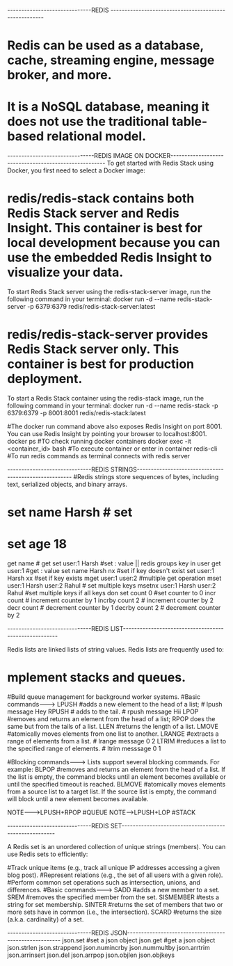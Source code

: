 ------------------------------REDIS ------------------------------------------------------
# Redis can be used as a database, cache, streaming engine, message broker, and more.
# It is a NoSQL database, meaning it does not use the traditional table-based relational model.



-------------------------------REDIS IMAGE ON DOCKER------------------------------------------------------
To get started with Redis Stack using Docker, you first need to select a Docker image:

# redis/redis-stack contains both Redis Stack server and Redis Insight. This container is best for local development because you can use the embedded Redis Insight to visualize your data.

To start Redis Stack server using the redis-stack-server image, run the following command in your terminal:
docker run -d --name redis-stack-server -p 6379:6379 redis/redis-stack-server:latest

# redis/redis-stack-server provides Redis Stack server only. This container is best for production deployment.

To start a Redis Stack container using the redis-stack image, run the following command in your terminal:
docker run -d --name redis-stack -p 6379:6379 -p 8001:8001 redis/redis-stack:latest

#The docker run command above also exposes Redis Insight on port 8001. You can use Redis Insight by pointing your browser to localhost:8001.
docker ps #TO check running docker containers
docker exec -it <container_id> bash #To execute container or enter in container
redis-cli #To run redis commands as terminal connects with redis server

------------------------------REDIS STRINGS------------------------------------------------------
#Redis strings store sequences of bytes, including text, serialized objects, and binary arrays.
# set name Harsh # set <key> <value>
# set age 18
get name # get <key>
set user:1 Harsh #set <key>:<id> value || redis groups key in user
get user:1 #get <key>:<id> value
set name Harsh nx #set if key doesn't exist
set user:1 Harsh xx #set if key exists
mget user:1 user:2 #multiple get operation
mset user:1 Harsh user:2 Rahul # set multiple keys
msetnx user:1 Harsh user:2 Rahul #set multiple keys if all keys don
set count 0 #set counter to 0
incr count # increment counter by 1
incrby count 2 # increment counter by 2
decr count # decrement counter by 1
decrby count 2 # decrement counter by 2


------------------------------REDIS LIST------------------------------------------------------


Redis lists are linked lists of string values. Redis lists are frequently used to:

# mplement stacks and queues.
#Build queue management for background worker systems.
#Basic commands--->
LPUSH   #adds a new element to the head of a list;  # lpush message Hey
RPUSH # adds to the tail.  # rpush message Hii
LPOP    #removes and returns an element from the head of a list; RPOP   does the same but from the tails of a list.
LLEN    #returns the length of a list.
LMOVE   #atomically moves elements from one list to another.
LRANGE  #extracts a range of elements from a list. # lrange message 0 2
LTRIM   #reduces a list to the specified range of elements. # ltrim messsage 0 1

#Blocking commands--->
Lists support several blocking commands. For example:
BLPOP   #removes and returns an element from the head of a list. If the list is empty, the command blocks until an element becomes available or until the specified timeout is reached.
BLMOVE  #atomically moves elements from a source list to a target list. If the source list is empty, the command will block until a new element becomes available.

NOTE--->LPUSH+RPOP #QUEUE
NOTE-->LPUSH+LOP #STACK


------------------------------REDIS SET------------------------------------------------------

A Redis set is an unordered collection of unique strings (members). You can use Redis sets to efficiently:

#Track unique items (e.g., track all unique IP addresses accessing a given blog post).
#Represent relations (e.g., the set of all users with a given role).
#Perform common set operations such as intersection, unions, and differences.
#Basic commands--->
SADD #adds a new member to a set.
SREM #removes the specified member from the set.
SISMEMBER #tests a string for set membership.
SINTER #returns the set of members that two or more sets have in common (i.e., the intersection).
SCARD #returns the size (a.k.a. cardinality) of a set.


------------------------------REDIS JSON------------------------------------------------------
json.set  #set a json object
json.get  #get a json object
json.strlen 
json.strappend
json.numincrby
json.nummultby
json.arrtrim
json.arrinsert
json.del
json.arrpop
json.objlen
json.objkeys

